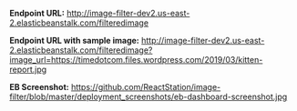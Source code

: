 **Endpoint URL:** http://image-filter-dev2.us-east-2.elasticbeanstalk.com/filteredimage

**Endpoint URL with sample image:**  http://image-filter-dev2.us-east-2.elasticbeanstalk.com/filteredimage?image_url=https://timedotcom.files.wordpress.com/2019/03/kitten-report.jpg

**EB Screenshot:** https://github.com/ReactStation/image-filter/blob/master/deployment_screenshots/eb-dashboard-screenshot.jpg 